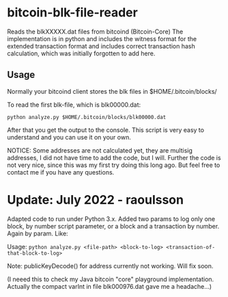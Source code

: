 # bitcoin-blk-file-reader
Reads the blkXXXXX.dat files from bitcoind (Bitcoin-Core)
The implementation is in python and includes the witness format for the extended transaction format and includes correct transaction hash calculation, which was initially forgotten to add here.

## Usage
Normally your bitcoind client stores the blk files in $HOME/.bitcoin/blocks/

To read the first blk-file, which is blk00000.dat:

```shell
python analyze.py $HOME/.bitcoin/blocks/blk00000.dat
```

After that you get the output to the console. This script is very easy to understand and you can use it on your own.

NOTICE: Some addresses are not calculated yet, they are multisig addresses, I did not have time to add the code, but I will. Further the code is not very nice, since this was my first try doing this long ago. But feel free to contact me if you have any questions.

# Update: July 2022 - raoulsson
Adapted code to run under Python 3.x. Added two params to log only one block, by number script parameter, or a block and a transaction by number. Again by param. Like:

Usage: ```python analyze.py <file-path> <block-to-log> <transaction-of-that-block-to-log>```

Note: publicKeyDecode() for address currently not working. Will fix soon.

(I neeed this to check my Java bitcoin "core" playground implementation. Actually the compact varInt in file blk000976.dat gave me a headache...)



